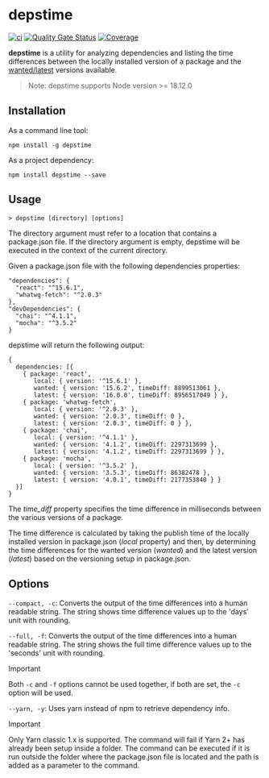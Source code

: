 # depstime

[![ci](https://github.com/rolspace/depstime/actions/workflows/ci.yml/badge.svg)](https://github.com/rolspace/depstime/actions/workflows/ci.yml) [![Quality Gate Status](https://sonarcloud.io/api/project_badges/measure?project=rolspace_depstime&metric=alert_status)](https://sonarcloud.io/summary/new_code?id=rolspace_depstime) [![Coverage](https://sonarcloud.io/api/project_badges/measure?project=rolspace_depstime&metric=coverage)](https://sonarcloud.io/summary/new_code?id=rolspace_depstime)

**depstime** is a utility for analyzing dependencies and listing the time differences between the locally installed version of a package and the [wanted/latest](https://docs.npmjs.com/cli/outdated.html) versions available.

> Note: depstime supports Node version >= 18.12.0

## Installation

As a command line tool:

```
npm install -g depstime
```

As a project dependency:

```
npm install depstime --save
```

## Usage

```
> depstime [directory] [options]
```

The directory argument must refer to a location that contains a package.json file. If the directory argument is empty, depstime will be executed in the context of the current directory.

Given a package.json file with the following dependencies properties:

```
"dependencies": {
  "react": "^15.6.1",
  "whatwg-fetch": "^2.0.3"
},
"devDependencies": {
  "chai": "^4.1.1",
  "mocha": "^3.5.2"
}
```

depstime will return the following output:

```
{
  dependencies: [{
    { package: 'react',
       local: { version: '^15.6.1' },
       wanted: { version: '15.6.2', timeDiff: 8899513061 },
       latest: { version: '16.0.0', timeDiff: 8956517049 } },
    { package: 'whatwg-fetch',
       local: { version: '^2.0.3' },
       wanted: { version: '2.0.3', timeDiff: 0 },
       latest: { version: '2.0.3', timeDiff: 0 } },
    { package: 'chai',
       local: { version: '^4.1.1' },
       wanted: { version: '4.1.2', timeDiff: 2297313699 },
       latest: { version: '4.1.2', timeDiff: 2297313699 } },
    { package: 'mocha',
       local: { version: '^3.5.2' },
       wanted: { version: '3.5.3', timeDiff: 86382478 },
       latest: { version: '4.0.1', timeDiff: 2177353840 } }
  }]
}
```

The _time_diff_ property specifies the time difference in milliseconds between the various versions of a package.

The time difference is calculated by taking the publish time of the locally installed version in package.json (_local_ property) and then, by determining the time differences for the wanted version (_wanted_) and the latest version (_latest_) based on the versioning setup in package.json.

## Options

`--compact, -c`: Converts the output of the time differences into a human readable string. The string shows time difference values up to the 'days' unit with rounding.

`--full, -f`: Converts the output of the time differences into a human readable string. The string shows the full time difference values up to the 'seconds' unit with rounding.

> [!IMPORTANT]
> Both `-c` and `-f` options cannot be used together, if both are set, the `-c` option will be used.

`--yarn, -y`: Uses yarn instead of npm to retrieve dependency info.

> [!IMPORTANT]
> Only Yarn classic 1.x is supported. The command will fail if Yarn 2+ has already been setup inside a folder.
> The command can be executed if it is run outside the folder where the package.json file is located and the path is added as a parameter to the command.
